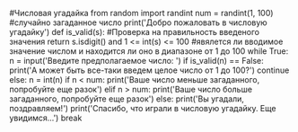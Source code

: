 #Числовая угадайка
from random import randint
num = randint(1, 100)    #случайно загаданное число
print('Добро пожаловать в числовую угадайку')
def is_valid(s):    #Проверка на правильность введеного значения
    return s.isdigit() and 1 <= int(s) <= 100 #явялется ли вводимое значение числом и находится ли оно в диапазоне от 1 до 100
while True:
  n = input('Введите предполагаемое число: ')
  if is_valid(n) == False:
    print('А может быть все-таки введем целое число от 1 до 100?')
    continue
  else:
    n = int(n)
  if n < num:
    print('Ваше число меньше загаданного, попробуйте еще разок')
  elif n > num:
    print('Ваше число больше загаданного, попробуйте еще разок')
  else:
    print('Вы угадали, поздравляем!')
    print('Спасибо, что играли в числовую угадайку. Еще увидимся...')
    break
